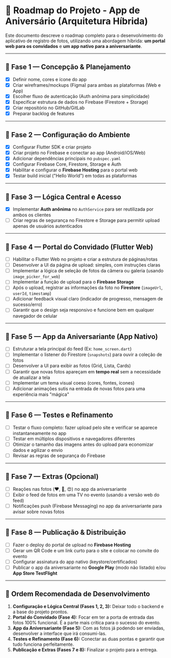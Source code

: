 # 📍 Roadmap do Projeto - App de Aniversário (Arquitetura Híbrida)

Este documento descreve o roadmap completo para o desenvolvimento do aplicativo de registro de fotos, utilizando uma abordagem híbrida: **um portal web para os convidados** e **um app nativo para a aniversariante**.

---

## 🔹 Fase 1 — Concepção & Planejamento

- [x] Definir nome, cores e ícone do app
- [x] Criar wireframes/mockups (Figma) para ambas as plataformas (Web e App)
- [x] Escolher fluxo de autenticação (Auth anônima para simplicidade)
- [x] Especificar estrutura de dados no Firebase (Firestore + Storage)
- [x] Criar repositório no GitHub/GitLab
- [x] Preparar backlog de features

---

## 🔹 Fase 2 — Configuração do Ambiente

- [x] Configurar Flutter SDK e criar projeto
- [x] Criar projeto no Firebase e conectar ao app (Android/iOS/Web)
- [x] Adicionar dependências principais no `pubspec.yaml`
- [x] Configurar Firebase Core, Firestore, Storage e Auth
- [x] Habilitar e configurar o **Firebase Hosting** para o portal web
- [x] Testar build inicial ("Hello World") em todas as plataformas

---

## 🔹 Fase 3 — Lógica Central e Acesso

- [x] Implementar **Auth anônima** no `AuthService` para ser reutilizada por ambos os clientes
- [ ] Criar regras de segurança no Firestore e Storage para permitir upload apenas de usuários autenticados

---

## 🔹 Fase 4 — Portal do Convidado (Flutter Web)

- [ ] Habilitar o Flutter Web no projeto e criar a estrutura de páginas/rotas
- [ ] Desenvolver a UI da página de upload: simples, com instruções claras
- [ ] Implementar a lógica de seleção de fotos da câmera ou galeria (usando `image_picker_for_web`)
- [ ] Implementar a função de upload para o **Firebase Storage**
- [ ] Após o upload, registrar as informações da foto no **Firestore** (`imageUrl`, `userId`, `timestamp`)
- [ ] Adicionar feedback visual claro (indicador de progresso, mensagem de sucesso/erro)
- [ ] Garantir que o design seja responsivo e funcione bem em qualquer navegador de celular

---

## 🔹 Fase 5 — App da Aniversariante (App Nativo)

- [ ] Estruturar a tela principal do feed (Ex: `home_screen.dart`)
- [ ] Implementar o listener do Firestore (`snapshots`) para ouvir a coleção de fotos
- [ ] Desenvolver a UI para exibir as fotos (Grid, Lista, Cards)
- [ ] Garantir que novas fotos apareçam em **tempo real** sem a necessidade de atualizar a tela
- [ ] Implementar um tema visual coeso (cores, fontes, ícones)
- [ ] Adicionar animações sutis na entrada de novas fotos para uma experiência mais "mágica"

---

## 🔹 Fase 6 — Testes e Refinamento

- [ ] Testar o fluxo completo: fazer upload pelo site e verificar se aparece instantaneamente no app
- [ ] Testar em múltiplos dispositivos e navegadores diferentes
- [ ] Otimizar o tamanho das imagens antes do upload para economizar dados e agilizar o envio
- [ ] Revisar as regras de segurança do Firebase

---

## 🔹 Fase 7 — Extras (Opcional)

- [ ] Reações nas fotos (❤️, 🎉, 😍) no app da aniversariante
- [ ] Exibir o feed de fotos em uma TV no evento (usando a versão web do feed)
- [ ] Notificações push (Firebase Messaging) no app da aniversariante para avisar sobre novas fotos

---

## 🔹 Fase 8 — Publicação & Distribuição

- [ ] Fazer o deploy do portal de upload no **Firebase Hosting**
- [ ] Gerar um QR Code e um link curto para o site e colocar no convite do evento
- [ ] Configurar assinatura do app nativo (keystore/certificados)
- [ ] Publicar o app da aniversariante no **Google Play** (modo não listado) e/ou **App Store TestFlight**

---

## 🎯 Ordem Recomendada de Desenvolvimento

1.  **Configuração e Lógica Central (Fases 1, 2, 3):** Deixar todo o backend e a base do projeto prontos.
2.  **Portal do Convidado (Fase 4):** Focar em ter a porta de entrada das fotos 100% funcional. É a parte mais crítica para o sucesso do evento.
3.  **App da Aniversariante (Fase 5):** Com as fotos já podendo ser enviadas, desenvolver a interface que irá consumi-las.
4.  **Testes e Refinamento (Fase 6):** Conectar as duas pontas e garantir que tudo funciona perfeitamente.
5.  **Publicação e Extras (Fases 7 e 8):** Finalizar o projeto para a entrega.